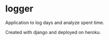 # logger
Application to log days and analyze spent time.

Created with django and deployed on heroku.
